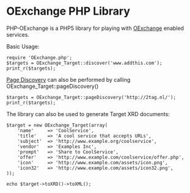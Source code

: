 OExchange PHP Library
=====================

PHP-OExchange is a PHP5 library for playing with [OExchange](http://www.oexchange.org/) enabled services.

Basic Usage:

	require 'OExchange.php';
	$targets = OExchange_Target::discover('www.addthis.com');
	print_r($targets);

[Page Discovery](http://www.oexchange.org/spec/#discovery-page) can also be performed by calling OExchange_Target::pageDiscovery()

	$targets = OExchange_Target::pageDiscovery('http://2tag.nl/');
	print_r($targets);

The library can also be used to generate Target XRD documents:

	$target = new OExchange_Target(array(
		'name'     => 'CoolService',
		'title'    => 'A cool service that accepts URLs',
		'subject'  => 'http://www.example.org/coolservice',
		'vendor'   => 'Examples Inc',
		'prompt'   => 'Share to CoolService',
		'offer'    => 'http://www.example.com/coolservice/offer.php',
		'icon'     => 'http://www.example.com/assets/icon.png',
		'icon32'   => 'http://www.example.com/assets/icon32.png',
	));
	
	echo $target->toXRD()->toXML();
